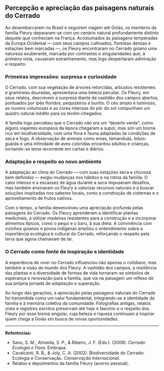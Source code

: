 ## Percepção e apreciação das paisagens naturais do Cerrado

Ao desembarcarem no Brasil e seguirem viagem até Goiás, os membros da família Fleury depararam-se com um cenário natural profundamente distinto daquele que conheciam na França. Acostumados às paisagens temperadas da Europa Ocidental — com seus campos cultivados, florestas densas e estações bem marcadas —, os Fleury encontraram no Cerrado goiano uma natureza exuberante, marcada por contrastes e singularidades que, à primeira vista, causaram estranhamento, mas logo despertaram admiração e respeito.

### Primeiras impressões: surpresa e curiosidade

O Cerrado, com sua vegetação de árvores retorcidas, arbustos resistentes e gramíneas douradas, apresentava uma beleza peculiar. Os Fleury, em seus relatos, descrevem a surpresa diante da vastidão dos campos abertos, pontuados por ipês floridos, pequizeiros e buritis. O céu amplo e luminoso, as nuvens volumosas e as cores intensas do pôr do sol compunham um quadro natural inédito para os recém-chegados.

A família logo percebeu que o Cerrado não era um “deserto verde”, como alguns viajantes europeus da época chegaram a supor, mas sim um bioma rico em biodiversidade, com uma flora e fauna adaptadas às condições de seca e fogo. A observação de animais como emas, tamanduás, lobos-guarás e uma infinidade de aves coloridas encantou adultos e crianças, tornando-se tema recorrente em cartas e diários.

### Adaptação e respeito ao novo ambiente

A adaptação ao clima do Cerrado — com suas estações seca e chuvosa bem definidas — exigiu mudanças nos hábitos e na rotina da família. O calor intenso e a escassez de água durante a seca impuseram desafios, mas também ensinaram os Fleury a valorizar recursos naturais e a buscar soluções inspiradas nos saberes locais, como a construção de cisternas e o aproveitamento de frutos nativos.

Com o tempo, a família desenvolveu uma apreciação profunda pelas paisagens do Cerrado. Os Fleury aprenderam a identificar plantas medicinais, a utilizar madeiras resistentes para a construção e a incorporar alimentos típicos, como o pequi e o baru, à sua dieta. A convivência com vizinhos goianos e povos indígenas ampliou o entendimento sobre a importância ecológica e cultural do Cerrado, reforçando o respeito pela terra que agora chamavam de lar.

### O Cerrado como fonte de inspiração e identidade

A experiência de viver no Cerrado influenciou não apenas o cotidiano, mas também a visão de mundo dos Fleury. A vastidão dos campos, a resiliência das plantas e a diversidade de formas de vida tornaram-se símbolos de esperança e renovação para a família, que via na paisagem um reflexo de sua própria jornada de adaptação e superação.

Ao longo das gerações, a apreciação pelas paisagens naturais do Cerrado foi transmitida como um valor fundamental, integrando-se à identidade da família e à memória coletiva da comunidade. Fotografias antigas, relatos orais e registros escritos preservam até hoje o fascínio e o respeito dos Fleury por esse bioma singular, cuja beleza e riqueza continuam a inspirar quem chega a Goiás em busca de novas oportunidades.

---

**Referências:**

- Sano, S. M., Almeida, S. P., & Ribeiro, J. F. (Eds.). (2008). _Cerrado: Ecologia e Flora_. Embrapa.
- Cavalcanti, R. B., & Joly, C. A. (2002). Biodiversidade do Cerrado: Ecologia e Conservação. _Conservação Internacional_.
- Relatos e depoimentos da família Fleury (acervo pessoal).